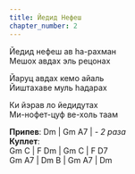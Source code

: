 ```yaml
---
title: Йедид Нефеш 
chapter_number: 2
---
```


Йедид нефеш ав hа-рахман  
Мешох авдах эль рецонах  

Йаруц авдах кемо айаль  
Йиштахаве муль hадарах  

Ки йэрав ло йедидутах  
Ми-нофет-цуф ве-холь таам  


**Припев**: Dm | Gm A7 | *- 2 раза*  
**Куплет**:  
Gm C | F Dm | Gm C | F D7  
Gm A7 | Dm B | Gm A7 | Dm
